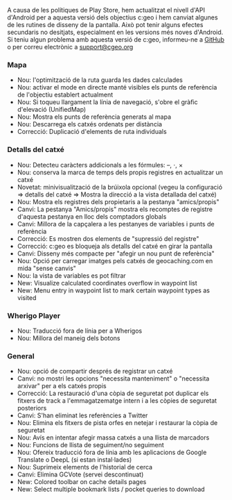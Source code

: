 A causa de les polítiques de Play Store, hem actualitzat el nivell d'API d'Android per a aquesta versió dels objectius c:geo i hem canviat algunes de les rutines de disseny de la pantalla. Això pot tenir alguns efectes secundaris no desitjats, especialment en les versions més noves d'Android. Si teniu algun problema amb aquesta versió de c:geo, informeu-ne a [GitHub](https://github.com/cgeo/cgeo) o per correu electrònic a [support@cgeo.org](mailto:support@cgeo.org)

### Mapa
- Nou: l'optimització de la ruta guarda les dades calculades
- Nou: activar el mode en directe manté visibles els punts de referència de l'objectiu establert actualment
- Nou: Si toqueu llargament la línia de navegació, s'obre el gràfic d'elevació (UnifiedMap)
- Nou: Mostra els punts de referència generats al mapa
- Nou: Descarrega els catxés ordenats per distància
- Correcció: Duplicació d'elements de ruta individuals

### Detalls del catxé
- Nou: Detecteu caràcters addicionals a les fórmules: –, ⋅, ×
- Nou: conserva la marca de temps dels propis registres en actualitzar un catxé
- Novetat: minivisualització de la brúixola opcional (vegeu la configuració => detalls del catxé => Mostra la direcció a la vista detallada del catxé)
- Nou: Mostra els registres dels propietaris a la pestanya "amics/propis"
- Canvi: La pestanya "Amics/propis" mostra els recomptes de registre d'aquesta pestanya en lloc dels comptadors globals
- Canvi: Millora de la capçalera a les pestanyes de variables i punts de referència
- Correcció: Es mostren dos elements de "supressió del registre"
- Correcció: c:geo es bloqueja als detalls del catxé en girar la pantalla
- Canvi: Disseny més compacte per "afegir un nou punt de referència"
- Nou: Opció per carregar imatges pels catxés de geocaching.com en mida "sense canvis"
- Nou: la vista de variables es pot filtrar
- New: Visualize calculated coordinates overflow in waypoint list
- New: Menu entry in waypoint list to mark certain waypoint types as visited

### Wherigo Player
- Nou: Traducció fora de línia per a Wherigos
- Nou: Millora del maneig dels botons

### General
- Nou: opció de compartir després de registrar un catxé
- Canvi: no mostri les opcions "necessita manteniment" o "necessita arxivar" per a els catxés propis
- Correcció: La restauració d'una còpia de seguretat pot duplicar els fitxers de track a l'emmagatzematge intern i a les còpies de seguretat posteriors
- Canvi: S'han eliminat les referències a Twitter
- Nou: Elimina els fitxers de pista orfes en netejar i restaurar la còpia de seguretat
- Nou: Avís en intentar afegir massa catxés a una llista de marcadors
- Nou: Funcions de llista de seguiment/no seguiment
- Nou: Ofereix traducció fora de línia amb les aplicacions de Google Translate o DeepL (si estan instal·lades)
- Nou: Suprimeix elements de l'historial de cerca
- Canvi: Elimina GCVote (servei descontinuat)
- New: Colored toolbar on cache details pages
- New: Select multiple bookmark lists / pocket queries to download
